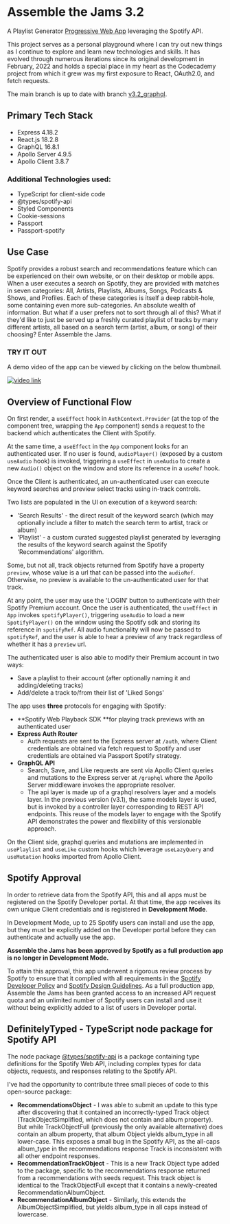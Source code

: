 # Assemble the Jams 3.2

A Playlist Generator [Progressive Web App](https://developer.mozilla.org/en-US/docs/Web/Progressive_web_apps/Introduction) leveraging the Spotify API.

This project serves as a personal playground where I can try out new things as I continue to explore and learn new technologies and skills.
It has evolved through numerous iterations since its original development in February, 2022 and holds a special place in my heart as the Codecademy project from which it grew was my first exposure to React, OAuth2.0, and fetch requests.

The main branch is up to date with branch [v3.2_graphql](https://github.com/sds-smith/assemble_the_jams_3/tree/v3.2_graphql).

## Primary Tech Stack

- Express 4.18.2
- React.js 18.2.8
- GraphQL 16.8.1
- Apollo Server 4.9.5
- Apollo Client 3.8.7

### Additional Technologies used:

- TypeScript for client-side code
- @types/spotify-api
- Styled Components
- Cookie-sessions
- Passport
- Passport-spotify

## Use Case

Spotify provides a robust search and recommendations feature which can be experienced on their own website, or on their desktop or mobile apps. When a user executes a search on Spotify, they are provided with matches in seven categories: All, Artists, Playlists, Albums, Songs, Podcasts & Shows, and Profiles. Each of these categories is itself a deep rabbit-hole, some containing even more sub-categories. An absolute wealth of information. But what if a user prefers not to sort through all of this? What if they'd like to just be served up a freshly curated playlist of tracks by many different artists, all based on a search term (artist, album, or song) of their choosing? Enter Assemble the Jams.

### TRY IT OUT

A demo video of the app can be viewed by clicking on the below thumbnail.

[![video link](http://img.youtube.com/vi/MWqiaZKtZzg/0.jpg)](http://www.youtube.com/watch?v=MWqiaZKtZzg)

## Overview of Functional Flow

On first render, a `useEffect` hook in `AuthContext.Provider` (at the top of the component tree, wrapping the `App` component) sends a request to the backend which authenticates the Client with Spotify.

At the same time, a `useEffect` in the `App` component looks for an authenticated user. If no user is found, `audioPlayer()` (exposed by a custom `useAudio` hook) is invoked, triggering a `useEffect` in `useAudio` to create a new `Audio()` object on the window and store its reference in a `useRef` hook.

Once the Client is authenticated, an un-authenticated user can execute keyword searches and preview select tracks using in-track controls.

Two lists are populated in the UI on execution of a keyword search:

- 'Search Results' - the direct result of the keyword search (which may optionally include a filter to match the search term to artist, track or album)
- 'Playlist' - a custom curated suggested playlist generated by leveraging the results of the keyword search against the Spotify 'Recommendations' algorithm.

Some, but not all, track objects returned from Spotify have a property `preview`, whose value is a url that can be passed into the `audioRef`. Otherwise, no preview is available to the un-authenticated user for that track.

At any point, the user may use the 'LOGIN' button to authenticate with their Spotify Premium account. Once the user is authenticated, the `useEffect` in `App` invokes `spotifyPlayer()`, triggering `useAudio` to load a new `SpotifyPlayer()` on the window using the Spotify sdk and storing its reference in `spotifyRef`. All audio functionality will now be passed to `spotifyRef`, and the user is able to hear a preview of any track regardless of whether it has a `preview` url.

The authenticated user is also able to modify their Premium account in two ways:

- Save a playlist to their account (after optionally naming it and adding/deleting tracks)
- Add/delete a track to/from their list of 'Liked Songs'

The app uses **three** protocols for engaging with Spotify:

- **Spotify Web Playback SDK **for playing track previews with an authenticated user
- **Express Auth Router**
  - Auth requests are sent to the Express server at `/auth`, where Client credentials are obtained via fetch request to Spotify and user credentials are obtained via Passport Spotify strategy.
- **GraphQL API**
  - Search, Save, and Like requests are sent via Apollo Client queries and mutations to the Express server at `/graphql` where the Apollo Server middleware invokes the appropriate resolver.
  - The api layer is made up of a graphql resolvers layer and a models layer. In the previous version (v3.1), the same models layer is used, but is invoked by a controller layer corresponding to REST API endpoints. This reuse of the models layer to engage with the Spotify API demonstrates the power and flexibility of this versionable approach.

On the Client side, graphql queries and mutations are implemented in `usePlaylist` and `useLike` custom hooks which leverage `useLazyQuery` and `useMutation` hooks imported from Apollo Client.

## Spotify Approval

In order to retrieve data from the Spotify API, this and all apps must be registered on the Spotify Developer portal. At that time, the app receives its own unique Client credentials and is registered in **Development Mode**.

In Development Mode, up to 25 Spotify users can install and use the app, but they must be explicitly added on the Developer portal before they can authenticate and actually use the app.

**Assemble the Jams has been approved by Spotify as a full production app is no longer in Development Mode.**

To attain this approval, this app underwent a rigorous review process by Spotify to ensure that it complied with all requirements in the [Spotify Developer Policy](https://developer.spotify.com/policy/) and [Spotify Design Guidelines](https://developer.spotify.com/documentation/general/design-and-branding/). As a full production app, Assemble the Jams has been granted access to an increased API request quota and an unlimited number of Spotify users can install and use it without being explicitly added to a list of users in Developer portal.

## DefinitelyTyped - TypeScript node package for Spotify API

The node package [@types/spotify-api](https://www.npmjs.com/package/@types/spotify-api) is a package containing type definitions for the Spotify Web API, including complex types for data objects, requests, and responses relating to the Spotify API.

I've had the opportunity to contribute three small pieces of code to this open-source package:

- **RecommendationsObject** - I was able to submit an update to this type after discovering that it contained an incorrectly-typed Track object (TrackObjectSimplified, which does not contain and album property). But while TrackObjectFull (previously the only available alternative) does contain an album property, that album Object yields album_type in all lower-case. This exposes a small bug in the Spotify API, as the all-caps album_type in the recommendations response Track is inconsistent with all other endpoint responses.
- **RecommendationTrackObject** - This is a new Track Object type added to the package, specific to the recommendations response returned from a recommendations with seeds request. This track object is identical to the TrackObjectFull except that it contains a newly-created RecommendationAlbumObject.
- **RecommendationAlbumObject** - Similarly, this extends the AlbumObjectSimplified, but yields album_type in all caps instead of lowercase.

